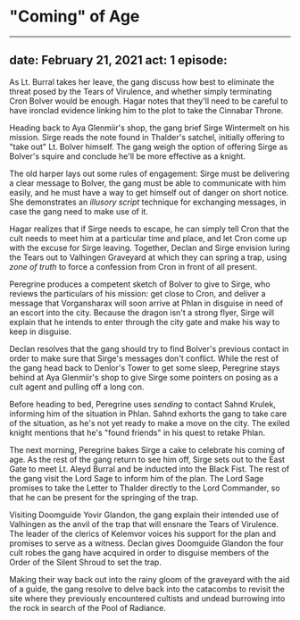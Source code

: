 # "Coming" of Age

---
date: February 21, 2021
act: 1
episode: 
---

As Lt. Burral takes her leave, the gang discuss how best to eliminate the threat posed by the Tears of Virulence, and whether simply terminating Cron Bolver would be enough. Hagar notes that they'll need to be careful to have ironclad evidence linking him to the plot to take the Cinnabar Throne.

Heading back to Aya Glenmiir's shop, the gang brief Sirge Wintermelt on his mission. Sirge reads the note found in Thalder's satchel, initially offering to "take out" Lt. Bolver himself. The gang weigh the option of offering Sirge as Bolver's squire and conclude he'll be more effective as a knight.

The old harper lays out some rules of engagement: Sirge must be delivering a clear message to Bolver, the gang must be able to communicate with him easily, and he must have a way to get himself out of danger on short notice. She demonstrates an *illusory script* technique for exchanging messages, in case the gang need to make use of it.

Hagar realizes that if Sirge needs to escape, he can simply tell Cron that the cult needs to meet him at a particular time and place, and let Cron come up with the excuse for Sirge leaving. Together, Declan and Sirge envision luring the Tears out to Valhingen Graveyard at which they can spring a trap, using *zone of truth* to force a confession from Cron in front of all present.

Peregrine produces a competent sketch of Bolver to give to Sirge, who reviews the particulars of his mission: get close to Cron, and deliver a message that Vorgansharax will soon arrive at Phlan in disguise in need of an escort into the city. Because the dragon isn't a strong flyer, Sirge will explain that he intends to enter through the city gate and make his way to keep in disguise.

Declan resolves that the gang should try to find Bolver's previous contact in order to make sure that Sirge's messages don't conflict. While the rest of the gang head back to Denlor's Tower to get some sleep, Peregrine stays behind at Aya Glenmiir's shop to give Sirge some pointers on posing as a cult agent and pulling off a long con.

Before heading to bed, Peregrine uses *sending* to contact Sahnd Krulek, informing him of the situation in Phlan. Sahnd exhorts the gang to take care of the situation, as he's not yet ready to make a move on the city. The exiled knight mentions that he's "found friends" in his quest to retake Phlan.

The next morning, Peregrine bakes Sirge a cake to celebrate his coming of age. As the rest of the gang return to see him off, Sirge sets out to the East Gate to meet Lt. Aleyd Burral and be inducted into the Black Fist. The rest of the gang visit the Lord Sage to inform him of the plan. The Lord Sage promises to take the Letter to Thalder directly to the Lord Commander, so that he can be present for the springing of the trap.

Visiting Doomguide Yovir Glandon, the gang explain their intended use of Valhingen as the anvil of the trap that will ensnare the Tears of Virulence. The leader of the clerics of Kelemvor voices his support for the plan and promises to serve as a witness. Declan gives Doomguide Glandon the four cult robes the gang have acquired in order to disguise members of the Order of the Silent Shroud to set the trap.

Making their way back out into the rainy gloom of the graveyard with the aid of a guide, the gang resolve to delve back into the catacombs to revisit the site where they previously encountered cultists and undead burrowing into the rock in search of the Pool of Radiance.
